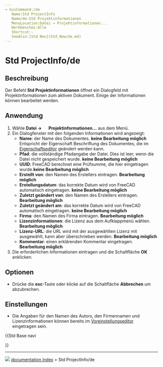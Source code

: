 ```yaml
---
- GuiCommand:/de
   Name:Std ProjectInfo
   Name/de:Std Projektinformationen
   MenuLocation:Datei → Projektinformationen...
   Workbenches:Alle
   Shortcut:-
   SeeAlso:[Std Neu](Std_New/de.md)
---
```


# Std ProjectInfo/de

## Beschreibung

Der Befehl **Std Projektinformationen** öffnet ein Dialogfeld mit Projektinformationen zum aktiven Dokument. Einige der Informationen können bearbeitet werden.

## Anwendung

1.  Wähle **Datei → <img src="images/Std_ProjectInfo.svg" width=16px> Projektinformationen...** aus dem Menü.
2.  Ein Dialogfenster mit den folgenden Informationen wird angezeigt:
    -   **Name**: der Name des Dokumentes. **keine Bearbeitung möglich** Entspricht der Eigenschaft Beschriftung des Dokumentes, die im [Eigenschaftseditor](Property_editor/de.md) geändert werden kann.
    -   **Pfad**: die vollständige Pfadangabe der Datei. Dies ist leer, wenn die Datei nicht gespeichert wurde. **keine Bearbeitung möglich**
    -   **UUID**: FreeCAD berechnet eine Prüfsumme, die hier eingetragen wurde.**keine Bearbeitung möglich**
    -   **Erstellt von**: den Namen des Erstellers eintragen. **Bearbeitung möglich**
    -   **Erstellungsdatum**: das korrekte Datum wird von FreeCAD automatisch eingetragen. **keine Bearbeitung möglich**
    -   **Zuletzt geändert von**: den Namen des Erstellers eintragen. **Bearbeitung möglich**
    -   **Zuletzt geändert am**: das korrekte Datum wird von FreeCAD automatisch eingetragen. **keine Bearbeitung möglich**
    -   **Firma**: den Namen des Firma eintragen. **Bearbeitung möglich**
    -   **Lizenzinformationen**: die Lizenz aus dem Aufklappmenü wählen. **Bearbeitung möglich**
    -   **Lizenz-URL**: die URL wird mit der ausgewählten Lizenz mit ausgewählt, kann aber überschrieben werden. **Bearbeitung möglich**
    -   **Kommentar**: einen erklärenden Kommentar eingetragen. **Bearbeitung möglich**
3.  Die erforderlichen Informationen eintragen und die Schaltfläche **OK** anklicken.

## Optionen

-   Drücke die **esc**-Taste oder klicke auf die Schaltfläche **Abbrechen** um abzubrechen.

## Einstellungen

-   Die Angaben für den Namen des Autors, den Firmennamen und Lizenzinformationen können bereits im [Voreinstellungseditor](Preferences_Editor/de#Dokument.md) eingetragen sein.





{{Std Base navi

}}



---
![](images/Button_right.svg) [documentation index](../README.md) > Std ProjectInfo/de
